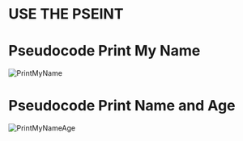 # USE THE PSEINT


# Pseudocode Print My Name

![PrintMyName](https://user-images.githubusercontent.com/44917179/208807937-75ab2b71-79d5-4305-8711-1c091295b47c.png)



# Pseudocode Print Name and Age



![PrintMyNameAge](https://user-images.githubusercontent.com/44917179/208807991-fc2cde96-85d9-4733-b1ca-67cc0f47a556.png)




